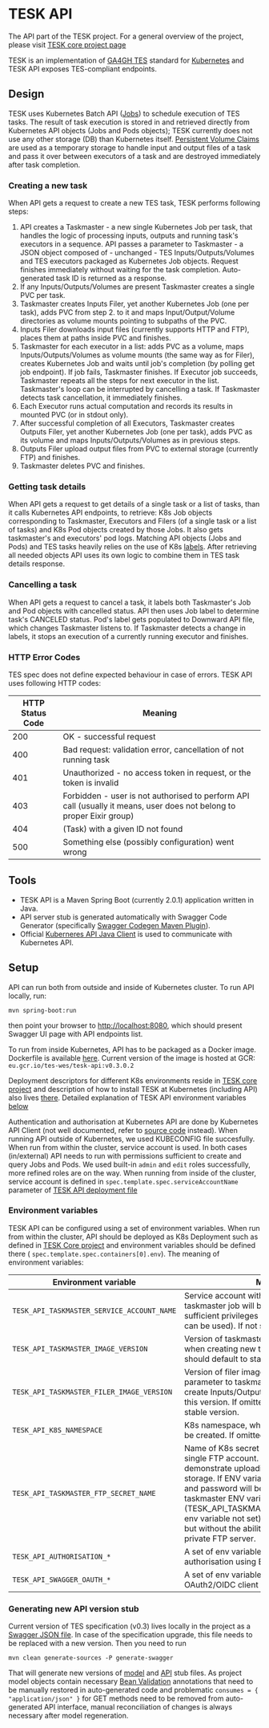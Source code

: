 # TESK API

The API part of the TESK project. For a general overview of the project, please visit [TESK core project page](https://github.com/EMBL-EBI-TSI/TESK)

TESK is an implementation of [GA4GH TES](https://github.com/ga4gh/task-execution-schemas) standard for [Kubernetes](https://kubernetes.io) and TESK API exposes TES-compliant endpoints.

## Design
TESK uses Kubernetes Batch API ([Jobs](https://kubernetes.io/docs/concepts/workloads/controllers/jobs-run-to-completion)) to schedule execution of TES tasks. The result of task execution is stored in and retrieved directly from Kubernetes API objects (Jobs and Pods objects); TESK currently does not use any other storage (DB) than Kubernetes itself. [Persistent Volume Claims](https://kubernetes.io/docs/concepts/storage/persistent-volumes/#persistentvolumeclaims) are used as a temporary storage to handle input and output files of a task and pass it over between executors of a task and are destroyed immediately after task completion.

### Creating a new task
When API gets a request to create a new TES task, TESK performs following steps:
1. API creates a Taskmaster - a new single Kubernetes Job per task, that handles the logic of processing inputs, outputs and running task's executors in a sequence. API passes a parameter to Taskmaster - a JSON object composed of - unchanged - TES Inputs/Outputs/Volumes and TES executors packaged as Kubernetes Job objects. Request finishes immediately without waiting for the task completion. Auto-generated task ID is returned as a response.
2. If any Inputs/Outputs/Volumes are present Taskmaster creates a single PVC per task.
3. Taskmaster creates Inputs Filer, yet another Kubernetes Job (one per task), adds PVC from step 2. to it and maps Input/Output/Volume directories as volume mounts pointing to subpaths of the PVC.
4. Inputs Filer downloads input files (currently supports HTTP and FTP), places them at paths inside PVC and finishes.
5. Taskmaster for each executor in a list: adds PVC as a volume, maps Inputs/Outputs/Volumes as volume mounts (the same way as for Filer), creates Kubernetes Job and waits until job's completion (by polling get job endpoint). If job fails, Taskmaster finishes. If Executor job succeeds, Taskmaster repeats all the steps for next executor in the list. Taskmaster's loop can be interrupted by cancelling a task. If Taskmaster detects task cancellation, it immediately finishes.
6. Each Executor runs actual computation and records its results in mounted PVC (or in stdout only).
7. After successful completion of all Executors, Taskmaster creates Outputs Filer, yet another Kubernetes Job (one per task), adds PVC as its volume and maps Inputs/Outputs/Volumes as in previous steps.
8. Outputs Filer upload output files from PVC to external storage (currently FTP) and finishes.
9. Taskmaster deletes PVC and finishes.
### Getting task details
When API gets a request to get details of a single task or a list of tasks, than it calls Kubernetes API endpoints, to retrieve: K8s Job objects corresponding to Taskmaster, Executors and Filers (of a single task or a list of tasks) and K8s Pod objects created by those Jobs. It also gets taskmaster's and executors' pod logs. Matching API objects (Jobs and Pods) and TES tasks heavily relies on the use of K8s [labels](https://kubernetes.io/docs/concepts/overview/working-with-objects/labels/). After retrieving all needed objects API uses its own logic to combine them in TES task details response. 
### Cancelling a task
When API gets a request to cancel a task, it labels both Taskmaster's Job and Pod objects with cancelled status. API then uses Job label to determine task's CANCELED status. Pod's label gets populated to Downward API file, which changes Taskmaster listens to. If Taskmaster detects a change in labels, it stops an execution of a currently running  executor and finishes.

### HTTP Error Codes
TES spec does not define expected behaviour in case of errors. TESK API uses following HTTP codes:

HTTP Status Code | Meaning
------------ | -------------
200 | OK - successful request
400 | Bad request: validation error, cancellation of not running task
401 | Unauthorized - no access token in request, or the token is invalid
403 | Forbidden - user is not authorised to perform API call (usually it means, user does not belong to proper Eixir group) 
404 | (Task) with a given ID not found
500 | Something else (possibly configuration) went wrong

## Tools
* TESK API is a Maven Spring Boot (currently 2.0.1) application written in Java.
* API server stub is generated automatically with Swagger Code Generator (specifically [Swagger Codegen Maven Plugin](https://github.com/swagger-api/swagger-codegen/blob/master/modules/swagger-codegen-maven-plugin)).
* Official [Kuberneres API Java Client](https://github.com/kubernetes-client/java) is used to communicate with Kubernetes API.
## Setup  
API can run both from outside and inside of Kubernetes cluster. To run API locally, run:
 
```mvn spring-boot:run```

then point your browser to [http://localhost:8080](http://localhost:8080), which should present Swagger UI page with API endpoints list.

To run from inside Kubernetes, API has to be packaged as a Docker image. Dockerfile is available [here](/Dockerfile).
Current version of the image is hosted at GCR: `eu.gcr.io/tes-wes/tesk-api:v0.3.0.2`
 
Deployment descriptors for different K8s environments reside in [TESK core project](https://github.com/EMBL-EBI-TSI/TESK/tree/master/deployment) and description of how to install TESK at Kubernetes (including API) also lives [there](https://github.com/EMBL-EBI-TSI/TESK/blob/master/documentation/deployment.md). Detailed explanation of TESK API environment variables [below](#environment-variables)

Authentication and authorisation at Kubernetes API are done by Kubernetes API Client (not well documented, refer to [source code](https://github.com/kubernetes-client/java/blob/master/util/src/main/java/io/kubernetes/client/util/Config.java) instead). When running API outside of Kubernetes, we used KUBECONFIG file succesfully. When run from within the cluster, service account is used. In both cases (in/external) API needs to run with permissions sufficient to create and query Jobs and Pods. We used built-in `admin` and `edit` roles successfully, more refined roles are on the way. When running from inside of the cluster, service account is defined in `spec.template.spec.serviceAccountName` parameter of [TESK API deployment file](https://github.com/EMBL-EBI-TSI/TESK/blob/master/deployment/ingress/tesk-deployment.yaml.j2)   

### Environment variables
TESK API can be configured using a set of environment variables. When run from within the cluster, API should be deployed as K8s Deployment such as defined in [TESK Core project](https://github.com/EMBL-EBI-TSI/TESK/blob/master/deployment/ingress/tesk-deployment.yaml.j2) and environment variables should be defined there ( `spec.template.spec.containers[0].env`).
The meaning of environment variables:

 Environment variable | Meaning
 ------------ | -------------
 `TESK_API_TASKMASTER_SERVICE_ACCOUNT_NAME` | Service account with which each new taskmaster job will be created. Needs to have sufficient privileges granted (default `edit` role can be used). If not set, defaults to `default`.
 `TESK_API_TASKMASTER_IMAGE_VERSION` | Version of taskmaster image, the API will use, when creating new taskmaster jobs. If not set, should default to stable version of taskmaster.
 `TESK_API_TASKMASTER_FILER_IMAGE_VERSION` | Version of filer image, passed on as a parameter to taskmaster. Taskmaster will create Inputs/Outputs filer using the image in this version. If omitted, should default latest stable version.
 `TESK_API_K8S_NAMESPACE` | K8s namespace, where all the Job objects will be created. If omitted, defaults to `default`.
 `TESK_API_TASKMASTER_FTP_SECRET_NAME` | Name of K8s secret storing credentials to a single FTP account. FTP account is used to demonstrate uploading output files to external storage. If ENV variable is set, FTP username and password will be included by API as taskmaster ENV variables. Otherwise (TESK_API_TASKMASTER_FTP_SECRET_NAME env variable not set), TESK should still work, but without the ability to upload files to a private FTP server.
 `TESK_API_AUTHORISATION_*` | A set of env variables configuring authorisation using Elixir group membership
 `TESK_API_SWAGGER_OAUTH_*` | A set of env variables configuring OAuth2/OIDC client built in Swagger UI
 
 
### Generating new API version stub
Current version of TES specification (v0.3) lives locally in the project as a [Swagger JSON file](/src/main/resources/task_execution.swagger.json). In case of the specification upgrade, this file needs to be replaced with a new version. Then you need to run

```mvn clean generate-sources -P generate-swagger```

That will generate new versions of [model](/src/main/java/uk/ac/ebi/tsc/tesk/model) and [API](/src/main/java/uk/ac/ebi/tsc/tesk/api) stub files. As project model objects contain necessary [Bean Validation](http://beanvalidation.org) annotations that need to be manually restored in auto-generated code and problematic `consumes = { "application/json" }` for GET methods need to be removed from auto-generated API interface, manual reconciliation of changes is always necessary after model regeneration.      



      
     
      

    
